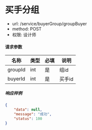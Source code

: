 买手分组
=======

- url: /service/buyerGroup/groupBuyer
- method: POST
- 权限: 设计师

#### 请求参数

| 名称       	| 类型 	| 必填 	| 说明     	|
|------------	|------	|------	|----------	|
| groupId 	| int  	| 是   	| 组id 	|
| buyerId 	| int  	| 是   	| 买手id 	|


##### 响应样例

```json
{
    "data": null,
    "message": "成功",
    "status": 100
}
```